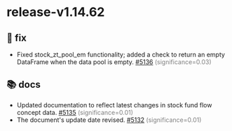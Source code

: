 # release-v1.14.62
## 🐛 fix
- Fixed stock_zt_pool_em functionality; added a check to return an empty DataFrame when the data pool is empty. [#5136](https://github.com/akfamily/akshare/pull/5136) <span style='color:grey;'>(significance=0.03)</span>
## 📚 docs
- Updated documentation to reflect latest changes in stock fund flow concept data. [#5135](https://github.com/akfamily/akshare/pull/5135) <span style='color:grey;'>(significance=0.01)</span>
- The document's update date revised. [#5132](https://github.com/akfamily/akshare/pull/5132) <span style='color:grey;'>(significance=0.01)</span>